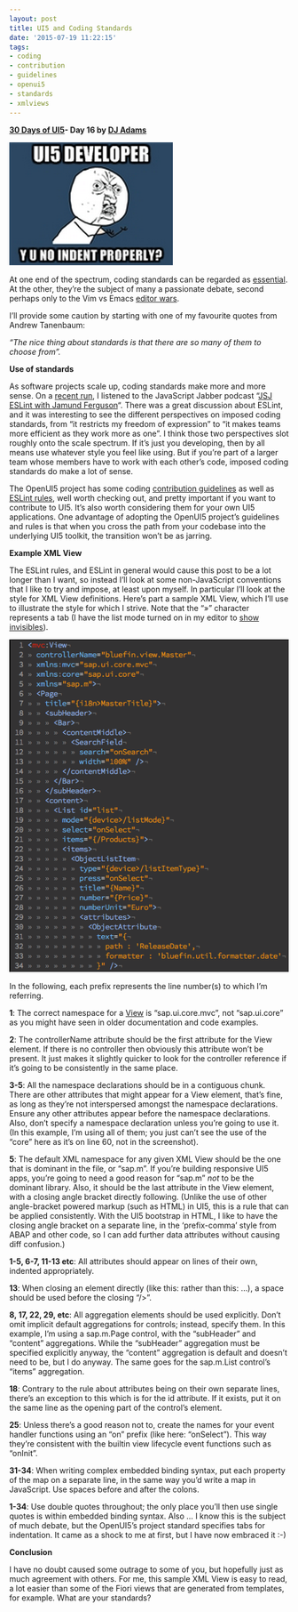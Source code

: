 ```yaml
---
layout: post
title: UI5 and Coding Standards
date: '2015-07-19 11:22:15'
tags:
- coding
- contribution
- guidelines
- openui5
- standards
- xmlviews
---
```


**[30 Days of UI5](http://pipetree.com/qmacro/blog/2015/07/04/30-days-of-ui5/)- Day 16 by [DJ Adams](http://pipetree.com/qmacro/)**

![Y-U-NO meme](/content/images/2018/02/Screen-Shot-2015-07-19-at-07.09.23.png)

At one end of the spectrum, coding standards can be regarded as [essential](https://jaxenter.com/power-ten-nasas-coding-commandments-114124.html). At the other, they’re the subject of many a passionate debate, second perhaps only to the Vim vs Emacs [editor wars](https://en.wikipedia.org/wiki/Editor_war).

I’ll provide some caution by starting with one of my favourite quotes from Andrew Tanenbaum: 

*“The nice thing about standards is that there are so many of them to choose from”.*

**Use of standards**

As software projects scale up, coding standards make more and more sense. On a [recent run](https://www.endomondo.com/users/1074038/workouts/555294655), I listened to the JavaScript Jabber podcast “[JSJ ESLint with Jamund Ferguson](http://devchat.tv/js-jabber/162-jsj-eslint-with-jamund-ferguson)“. There was a great discussion about ESLint, and it was interesting to see the different perspectives on imposed coding standards, from “it restricts my freedom of expression” to “it makes teams more efficient as they work more as one”. I think those two perspectives slot roughly onto the scale spectrum. If it’s just you developing, then by all means use whatever style you feel like using. But if you’re part of a larger team whose members have to work with each other’s code, imposed coding standards do make a lot of sense.

The OpenUI5 project has some coding [contribution guidelines](https://github.com/SAP/openui5/blob/master/CONTRIBUTING.md#contribute-code) as well as [ESLint rules](https://github.com/SAP/openui5/blob/master/.eslintrc), well worth checking out, and pretty important if you want to contribute to UI5. It’s also worth considering them for your own UI5 applications. One advantage of adopting the OpenUI5 project’s guidelines and rules is that when you cross the path from your codebase into the underlying UI5 toolkit, the transition won’t be as jarring.

**Example XML View**

The ESLint rules, and ESLint in general would cause this post to be a lot longer than I want, so instead I’ll look at some non-JavaScript conventions that I like to try and impose, at least upon myself. In particular I’ll look at the style for XML View definitions. Here’s part a sample XML View, which I’ll use to illustrate the style for which I strive. Note that the “»” character represents a tab (I have the list mode turned on in my editor to [show invisibles](http://vimcasts.org/episodes/show-invisibles/)).

![sample code](/content/images/2018/02/Screen-Shot-2015-07-19-at-09.40.55.png)

In the following, each prefix represents the line number(s) to which I’m referring.

**1**: The correct namespace for a [View](https://openui5.hana.ondemand.com/#docs/api/symbols/sap.ui.core.mvc.View.html) is “sap.ui.core.mvc”, not “sap.ui.core” as you might have seen in older documentation and code examples.

**2**: The controllerName attribute should be the first attribute for the View element. If there is no controller then obviously this attribute won’t be present. It just makes it slightly quicker to look for the controller reference if it’s going to be consistently in the same place.

**3-5**: All the namespace declarations should be in a contiguous chunk. There are other attributes that might appear for a View element, that’s fine, as long as they’re not interspersed amongst the namespace declarations. Ensure any other attributes appear before the namespace declarations. Also, don’t specify a namespace declaration unless you’re going to use it. (In this example, I’m using all of them; you just can’t see the use of the “core” here as it’s on line 60, not in the screenshot).

**5**: The default XML namespace for any given XML View should be the one that is dominant in the file, or “sap.m”. If you’re building responsive UI5 apps, you’re going to need a good reason for “sap.m” *not* to be the dominant library. Also, it should be the last attribute in the View element, with a closing angle bracket directly following. (Unlike the use of other angle-bracket powered markup (such as HTML) in UI5, this is a rule that can be applied consistently. With the UI5 bootstrap in HTML, I like to have the closing angle bracket on a separate line, in the ‘prefix-comma’ style from ABAP and other code, so I can add further data attributes without causing diff confusion.)

**1-5, 6-7, 11-13 etc**: All attributes should appear on lines of their own, indented appropriately.

**13**: When closing an element directly (like this: <element /> rather than this: <element>…</element>), a space should be used before the closing “/>”.

**8, 17, 22, 29, etc**: All aggregation elements should be used explicitly. Don’t omit implicit default aggregations for controls; instead, specify them. In this example, I’m using a sap.m.Page control, with the “subHeader” and “content” aggregations. While the “subHeader” aggregation must be specified explicitly anyway, the “content” aggregation is default and doesn’t need to be, but I do anyway. The same goes for the sap.m.List control’s “items” aggregation.

**18**: Contrary to the rule about attributes being on their own separate lines, there’s an exception to this which is for the id attribute. If it exists, put it on the same line as the opening part of the control’s element.

**25**: Unless there’s a good reason not to, create the names for your event handler functions using an “on” prefix (like here: “onSelect”). This way they’re consistent with the builtin view lifecycle event functions such as “onInit”.

**31-34**: When writing complex embedded binding syntax, put each property of the map on a separate line, in the same way you’d write a map in JavaScript. Use spaces before and after the colons.

**1-34**: Use double quotes throughout; the only place you’ll then use single quotes is within embedded binding syntax. Also … I know this is the subject of much debate, but the OpenUI5’s project standard specifies tabs for indentation. It came as a shock to me at first, but I have now embraced it :-)

**Conclusion**

I have no doubt caused some outrage to some of you, but hopefully just as much agreement with others. For me, this sample XML View is easy to read, a lot easier than some of the Fiori views that are generated from templates, for example. What are your standards?


